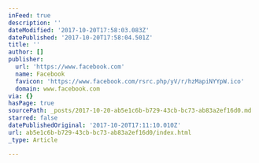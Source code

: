 ```yaml
---
inFeed: true
description: ''
dateModified: '2017-10-20T17:58:03.083Z'
datePublished: '2017-10-20T17:58:04.501Z'
title: ''
author: []
publisher:
  url: 'https://www.facebook.com'
  name: Facebook
  favicon: 'https://www.facebook.com/rsrc.php/yV/r/hzMapiNYYpW.ico'
  domain: www.facebook.com
via: {}
hasPage: true
sourcePath: _posts/2017-10-20-ab5e1c6b-b729-43cb-bc73-ab83a2ef16d0.md
starred: false
datePublishedOriginal: '2017-10-20T17:11:10.010Z'
url: ab5e1c6b-b729-43cb-bc73-ab83a2ef16d0/index.html
_type: Article

---
```

